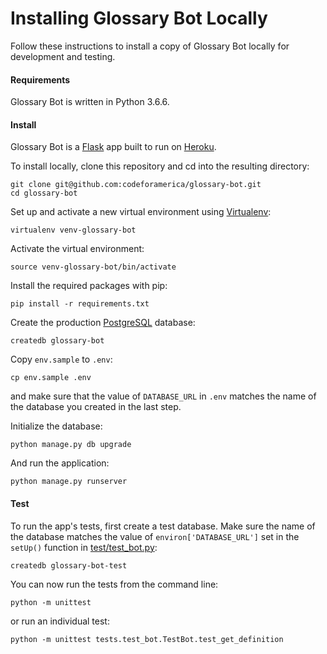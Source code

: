 # Installing Glossary Bot Locally

Follow these instructions to install a copy of Glossary Bot locally for development and testing.

#### Requirements

Glossary Bot is written in Python 3.6.6.

#### Install

Glossary Bot is a [Flask](http://flask.pocoo.org/) app built to run on [Heroku](https://heroku.com/).

To install locally, clone this repository and cd into the resulting directory:

```
git clone git@github.com:codeforamerica/glossary-bot.git
cd glossary-bot
```

Set up and activate a new virtual environment using [Virtualenv](https://github.com/codeforamerica/howto/blob/master/Python-Virtualenv.md):

```
virtualenv venv-glossary-bot
```

Activate the virtual environment:

```
source venv-glossary-bot/bin/activate
```

Install the required packages with pip:

```
pip install -r requirements.txt
```

Create the production [PostgreSQL](https://github.com/codeforamerica/howto/blob/master/PostgreSQL.md) database:

```
createdb glossary-bot
```

Copy `env.sample` to `.env`:

```
cp env.sample .env
```

and make sure that the value of `DATABASE_URL` in `.env` matches the name of the database you created in the last step.

Initialize the database:

```
python manage.py db upgrade
```

And run the application:

```
python manage.py runserver
```

#### Test

To run the app's tests, first create a test database. Make sure the name of the database matches the value of `environ['DATABASE_URL']` set in the `setUp()` function in [test/test_bot.py](https://github.com/codeforamerica/glossary-bot/blob/master/tests/test_bot.py):

```
createdb glossary-bot-test
```

You can now run the tests from the command line:

```
python -m unittest
```

or run an individual test:

```
python -m unittest tests.test_bot.TestBot.test_get_definition
```
